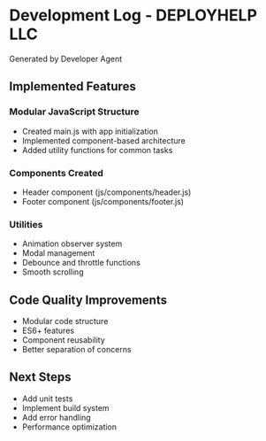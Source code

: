 # Development Log - DEPLOYHELP LLC
Generated by Developer Agent

## Implemented Features

### Modular JavaScript Structure
- Created main.js with app initialization
- Implemented component-based architecture
- Added utility functions for common tasks

### Components Created
- Header component (js/components/header.js)
- Footer component (js/components/footer.js)

### Utilities
- Animation observer system
- Modal management
- Debounce and throttle functions
- Smooth scrolling

## Code Quality Improvements
- Modular code structure
- ES6+ features
- Component reusability
- Better separation of concerns

## Next Steps
- Add unit tests
- Implement build system
- Add error handling
- Performance optimization
